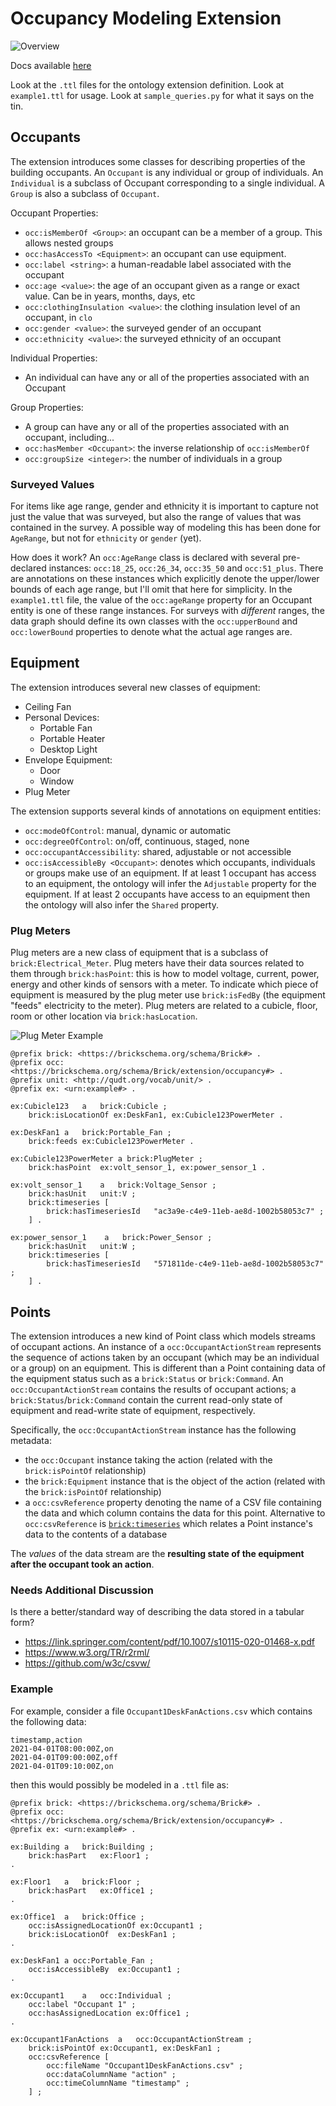 # Occupancy Modeling Extension

![Overview](figs/overview.png)

Docs available [here](https://occupancy-extension-beta.gtf.fyi/)

Look at the `.ttl` files for the ontology extension definition. Look at `example1.ttl` for usage. Look at `sample_queries.py` for what it says on the tin.

## Occupants

The extension introduces some classes for describing properties of the building occupants. An `Occupant` is any individual or group of individuals. An `Individual` is a subclass of Occupant corresponding to a single individual. A `Group` is also a subclass of `Occupant`.

Occupant Properties:
- `occ:isMemberOf <Group>`: an occupant can be a member of a group. This allows nested groups
- `occ:hasAccessTo <Equipment>`: an occupant can use equipment.
- `occ:label <string>`: a human-readable label associated with the occupant
- `occ:age <value>`: the age of an occupant given as a range or exact value. Can be in years, months, days, etc
- `occ:clothingInsulation <value>`: the clothing insulation level of an occupant, in `clo`
- `occ:gender <value>`: the surveyed gender of an occupant
- `occ:ethnicity <value>`: the surveyed ethnicity of an occupant

Individual Properties:
- An individual can have any or all of the properties associated with an Occupant

Group Properties:
- A group can have any or all of the properties associated with an occupant, including...
- `occ:hasMember <Occupant>`: the inverse relationship of `occ:isMemberOf`
- `occ:groupSize <integer>`: the number of individuals in a group

### Surveyed Values

For items like age range, gender and ethnicity it is important to capture not just the value that was surveyed, but also the range of values that was contained in the survey. A possible way of modeling this has been done for `AgeRange`, but not for `ethnicity` or `gender` (yet).

How does it work? An `occ:AgeRange` class is declared with several pre-declared instances: `occ:18_25`, `occ:26_34`, `occ:35_50` and `occ:51_plus`. There are annotations on these instances which explicitly denote the upper/lower bounds of each age range, but I'll omit that here for simplicity. In the `example1.ttl` file, the value of the `occ:ageRange` property for an Occupant entity is one of these range instances. For surveys with *different* ranges, the data graph should define its own classes with the `occ:upperBound` and `occ:lowerBound` properties to denote what the actual age ranges are.

## Equipment

The extension introduces several new classes of equipment:

- Ceiling Fan
- Personal Devices:
    - Portable Fan
    - Portable Heater
    - Desktop Light
- Envelope Equipment:
    - Door
    - Window
- Plug Meter

The extension supports several kinds of annotations on equipment entities:
- `occ:modeOfControl`: manual, dynamic or automatic
- `occ:degreeOfControl`: on/off, continuous, staged, none
- `occ:occupantAccessibility`: shared, adjustable or not accessible
- `occ:isAccessibleBy <Occupant>`: denotes which occupants, individuals or groups make use of an equipment. If at least 1 occupant has access to an equipment, the ontology will infer the `Adjustable` property for the equipment. If at least 2 occupants have access to an equipment then the ontology will also infer the `Shared` property.

### Plug Meters

Plug meters are a new class of equipment that is a subclass of `brick:Electrical_Meter`. Plug meters have their data sources related to them through `brick:hasPoint`: this is how to model voltage, current, power, energy and other kinds of sensors with a meter. To indicate which piece of equipment is measured by the plug meter use `brick:isFedBy` (the equipment "feeds" electricity to the meter). Plug meters are related to a cubicle, floor, room or other location via `brick:hasLocation`.

![Plug Meter Example](figs/plug-meter-example.png)

```ttl
@prefix brick: <https://brickschema.org/schema/Brick#> .
@prefix occ: <https://brickschema.org/schema/Brick/extension/occupancy#> .
@prefix unit: <http://qudt.org/vocab/unit/> .
@prefix ex: <urn:example#> .

ex:Cubicle123   a   brick:Cubicle ;
    brick:isLocationOf ex:DeskFan1, ex:Cubicle123PowerMeter .

ex:DeskFan1 a   brick:Portable_Fan ;
    brick:feeds ex:Cubicle123PowerMeter .

ex:Cubicle123PowerMeter a brick:PlugMeter ;
    brick:hasPoint  ex:volt_sensor_1, ex:power_sensor_1 .

ex:volt_sensor_1    a   brick:Voltage_Sensor ;
    brick:hasUnit   unit:V ;
    brick:timeseries [
        brick:hasTimeseriesId   "ac3a9e-c4e9-11eb-ae8d-1002b58053c7" ;
    ] .

ex:power_sensor_1    a   brick:Power_Sensor ;
    brick:hasUnit   unit:W ;
    brick:timeseries [
        brick:hasTimeseriesId   "571811de-c4e9-11eb-ae8d-1002b58053c7" ;
    ] .
```

## Points

The extension introduces a new kind of Point class which models streams of occupant actions. An instance of a `occ:OccupantActionStream` represents the sequence of actions taken by an occupant (which may be an individual or a group) on an equipment. This is different than a Point containing data of the equipment status such as a `brick:Status` or `brick:Command`. An `occ:OccupantActionStream` contains the results of occupant actions; a `brick:Status`/`brick:Command` contain the current read-only state of equipment  and read-write state of equipment, respectively.

Specifically, the `occ:OccupantActionStream` instance has the following metadata:
- the `occ:Occupant` instance taking the action (related with the `brick:isPointOf` relationship)
- the `brick:Equipment` instance that is the object of the action (related with the `brick:isPointOf` relationship)
- a `occ:csvReference` property denoting the name of a CSV file containing the data and which column contains the data for this point. Alternative to `occ:csvReference` is [`brick:timeseries`](https://docs.brickschema.org/metadata/timeseries-storage.html) which relates a Point instance's data to the contents of a database

The *values* of the data stream are the **resulting state of the equipment after the occupant took an action**.

### Needs Additional Discussion

Is there a better/standard way of describing the data stored in a tabular form?

- https://link.springer.com/content/pdf/10.1007/s10115-020-01468-x.pdf
- https://www.w3.org/TR/r2rml/
- https://github.com/w3c/csvw/

### Example

For example, consider a file `Occupant1DeskFanActions.csv` which contains the following data:

```
timestamp,action
2021-04-01T08:00:00Z,on
2021-04-01T09:00:00Z,off
2021-04-01T09:10:00Z,on
```

then this would possibly be modeled in a `.ttl` file as:

```ttl
@prefix brick: <https://brickschema.org/schema/Brick#> .
@prefix occ: <https://brickschema.org/schema/Brick/extension/occupancy#> .
@prefix ex: <urn:example#> .

ex:Building a   brick:Building ;
    brick:hasPart   ex:Floor1 ;
.

ex:Floor1   a   brick:Floor ;
    brick:hasPart   ex:Office1 ;
.

ex:Office1  a   brick:Office ;
    occ:isAssignedLocationOf ex:Occupant1 ;
    brick:isLocationOf  ex:DeskFan1 ;
.

ex:DeskFan1 a occ:Portable_Fan ;
    occ:isAccessibleBy  ex:Occupant1 ;
.

ex:Occupant1    a   occ:Individual ;
    occ:label "Occupant 1" ;
    occ:hasAssignedLocation ex:Office1 ;
.

ex:Occupant1FanActions  a   occ:OccupantActionStream ;
    brick:isPointOf ex:Occupant1, ex:DeskFan1 ;
    occ:csvReference [
        occ:fileName "Occupant1DeskFanActions.csv" ;
        occ:dataColumnName "action" ;
        occ:timeColumnName "timestamp" ;
    ] ;

```
